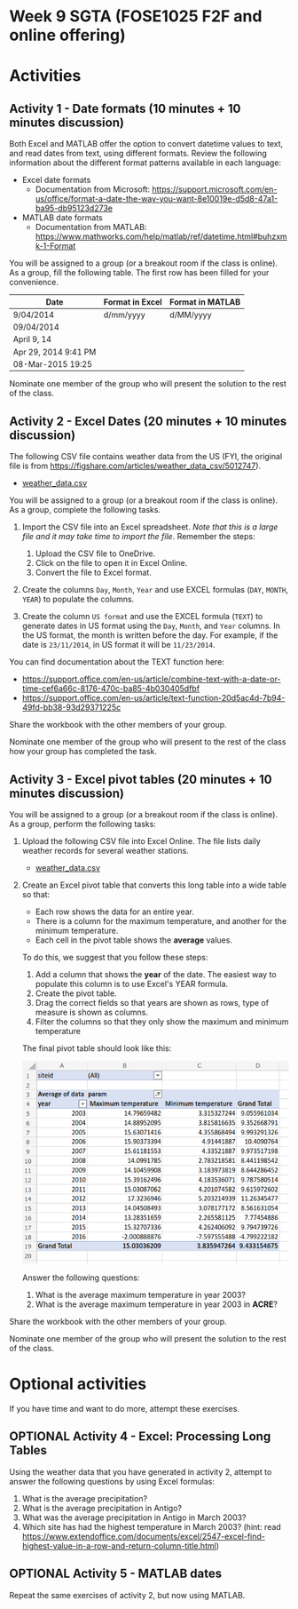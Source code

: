 # Week 9 SGTA (FOSE1025 F2F and online offering)

# Activities

## Activity 1 - Date formats (10 minutes + 10 minutes discussion)

Both Excel and MATLAB offer the option to convert datetime values to text, and read dates from text, using different formats. Review the following information about the different format patterns available in each language:

* Excel date formats
  * Documentation from Microsoft: https://support.microsoft.com/en-us/office/format-a-date-the-way-you-want-8e10019e-d5d8-47a1-ba95-db95123d273e
* MATLAB date formats
  * Documentation from MATLAB: https://www.mathworks.com/help/matlab/ref/datetime.html#buhzxmk-1-Format

You will be assigned to a group (or a breakout room if the class is online). As a group, fill the following table. The first row has been filled for your convenience.

| Date | Format in Excel | Format in MATLAB |
|---|---|---|
| 9/04/2014 | d/mm/yyyy | d/MM/yyyy|
| 09/04/2014 | 
| April 9, 14 | 
| Apr 29, 2014 9:41 PM | 
| 08-Mar-2015 19:25 | 

Nominate one member of the group who will present the solution to the rest of the class.


## Activity 2 - Excel Dates (20 minutes + 10 minutes discussion)

The following CSV file contains weather data from the US (FYI, the original file is from https://figshare.com/articles/weather_data_csv/5012747).

* [weather_data.csv](weather_data.csv)

You will be assigned to a group (or a breakout room if the class is online). As a group, complete the following tasks.

1. Import the CSV file into an Excel spreadsheet. *Note that this is a large file and it may take time to import the file*. Remember the steps:

   1. Upload the CSV file to OneDrive.
   2. Click on the file to open it in Excel Online.
   3. Convert the file to Excel format.
2. Create the columns `Day`, `Month`, `Year` and use EXCEL formulas (`DAY`, `MONTH`, `YEAR`) to populate the columns.
4. Create the column `US format` and use the EXCEL formula (`TEXT`) to generate dates in US format using the `Day`, `Month`, and `Year` columns. In the US format, the month is written before the day. For example, if the date is `23/11/2014`, in US format it will be `11/23/2014`.

You can find documentation about the TEXT function here:
* https://support.office.com/en-us/article/combine-text-with-a-date-or-time-cef6a66c-8176-470c-ba85-4b030405dfbf
* https://support.office.com/en-us/article/text-function-20d5ac4d-7b94-49fd-bb38-93d29371225c

Share the workbook with the other members of your group.

Nominate one member of the group who will present to the rest of the class how your group has completed the task.

## Activity 3 - Excel pivot tables (20 minutes + 10 minutes discussion)

You will be assigned to a group (or a breakout room if the class is online). As a group, perform the following tasks:

1. Upload the following CSV file into Excel Online. The file lists daily weather records for several weather stations.

    * [weather_data.csv](weather_data.csv)

2. Create an Excel pivot table that converts this long table into a wide table so that:

    * Each row shows the data for an entire year.
    * There is a column for the maximum temperature, and another for the minimum temperature.
    * Each cell in the pivot table shows the **average** values.

    To do this, we suggest that you follow these steps:

    1. Add a column that shows the **year** of the date. The easiest way to populate this column is to use Excel's YEAR formula.
    2. Create the pivot table.
    3. Drag the correct fields so that years are shown as rows, type of measure is shown as columns.
    4. Filter the columns so that they only show the maximum and minimum temperature

    The final pivot table should look like this:

    ![weather pivot](weather_pivot.png)

    Answer the following questions:

    1. What is the average maximum temperature in year 2003?
    2. What is the average maximum temperature in year 2003 in **ACRE**?

Share the workbook with the other members of your group.

Nominate one member of the group who will present the solution to the rest of the class.


# Optional activities

If you have time and want to do more, attempt these exercises.

## OPTIONAL Activity 4 - Excel: Processing Long Tables

Using the weather data that you have generated in activity 2, attempt to answer the following questions by using Excel formulas:

1. What is the average precipitation?
2. What is the average precipitation in Antigo?
3. What was the average precipitation in Antigo in March 2003?
4. Which site has had the highest temperature in March 2003? (hint: read https://www.extendoffice.com/documents/excel/2547-excel-find-highest-value-in-a-row-and-return-column-title.html)

## OPTIONAL Activity 5 - MATLAB dates

Repeat the same exercises of activity 2, but now using MATLAB.

